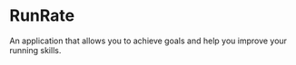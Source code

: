 # RunRate
An application that allows you to achieve goals and help you improve your running skills.
